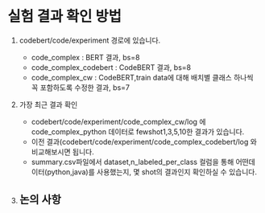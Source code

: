 # 실험 결과 확인 방법

1. codebert/code/experiment 경로에 있습니다.
   - code_complex : BERT 결과, bs=8
   - code_complex_codebert : CodeBERT 결과, bs=8
   - code_complex_cw : CodeBERT,train data에 대해 배치별 클래스 하나씩 꼭 포함하도록 수정한 결과, bs=7

2. 가장 최근 결과 확인 
   - codebert/code/experiment/code_complex_cw/log 에 code_complex_python 데이터로 fewshot1,3,5,10한 결과가 있습니다.
   - 이전 결과(codebert/code/experiment/code_complex_codebert/log 와 비교해보시면 됩니다.
   - summary.csv파일에서 dataset,n_labeled_per_class 컬럼을 통해 어떤데이터(python,java)를 사용했는지, 몇 shot의 결과인지 확인하실 수 있습니다.

3. 논의 사항
   - 